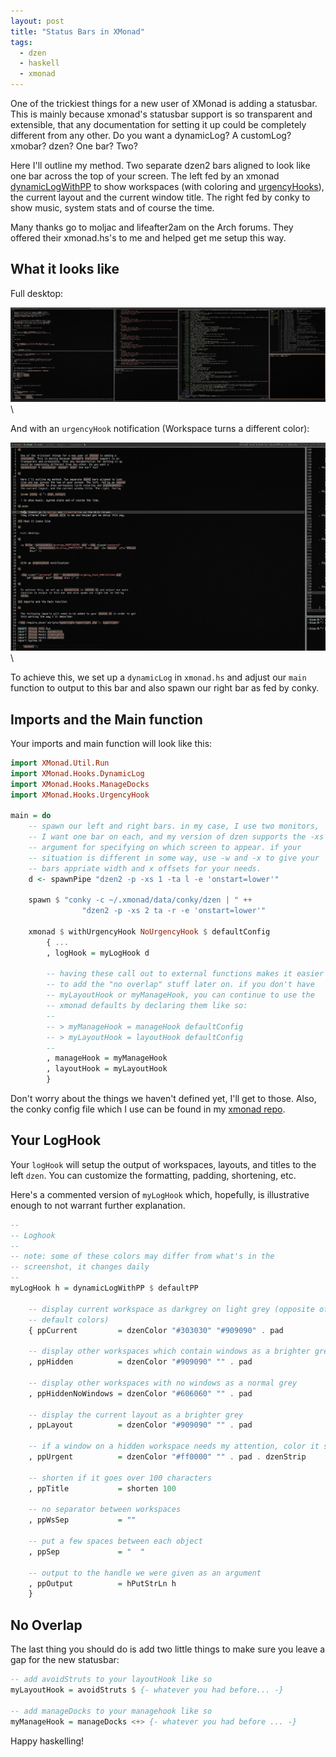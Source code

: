 ```yaml
---
layout: post
title: "Status Bars in XMonad"
tags:
  - dzen
  - haskell
  - xmonad
---
```


One of the trickiest things for a new user of XMonad is adding a
statusbar. This is mainly because xmonad's statusbar support is so
transparent and extensible, that any documentation for setting it up
could be completely different from any other. Do you want a dynamicLog?
A customLog? xmobar? dzen? One bar? Two?

Here I'll outline my method. Two separate dzen2 bars aligned to look
like one bar across the top of your screen. The left fed by an xmonad
[dynamicLogWithPP][] to show workspaces (with coloring and
[urgencyHooks][]), the current layout and the current window title. The
right fed by conky to show music, system stats and of course the time.

<div class="well">
Many thanks go to moljac and lifeafter2am on the Arch forums. They
offered their xmonad.hs's to me and helped get me setup this way.
</div>

## What it looks like

Full desktop:

![XMonad Shot](/img/status.png)\ 

And with an `urgencyHook` notification (Workspace turns a different
color):

![XMonad Shot Urgent](/img/status-urgency.png)\ 

To achieve this, we set up a `dynamicLog` in `xmonad.hs` and adjust our
`main` function to output to this bar and also spawn our right bar as
fed by conky.

## Imports and the Main function

Your imports and main function will look like this:

```haskell
import XMonad.Util.Run
import XMonad.Hooks.DynamicLog
import XMonad.Hooks.ManageDocks
import XMonad.Hooks.UrgencyHook

main = do
    -- spawn our left and right bars. in my case, I use two monitors,
    -- I want one bar on each, and my version of dzen supports the -xs
    -- argument for specifying on which screen to appear. if your
    -- situation is different in some way, use -w and -x to give your
    -- bars appriate width and x offsets for your needs.
    d <- spawnPipe "dzen2 -p -xs 1 -ta l -e 'onstart=lower'"

    spawn $ "conky -c ~/.xmonad/data/conky/dzen | " ++
                "dzen2 -p -xs 2 ta -r -e 'onstart=lower'"

    xmonad $ withUrgencyHook NoUrgencyHook $ defaultConfig
        { ...
        , logHook = myLogHook d

        -- having these call out to external functions makes it easier 
        -- to add the "no overlap" stuff later on. if you don't have 
        -- myLayoutHook or myManageHook, you can continue to use the 
        -- xmonad defaults by declaring them like so:
        -- 
        -- > myManageHook = manageHook defaultConfig
        -- > myLayoutHook = layoutHook defaultConfig
        -- 
        , manageHook = myManageHook
        , layoutHook = myLayoutHook
        }
```

Don't worry about the things we haven't defined yet, I'll get to those.
Also, the conky config file which I use can be found in my [xmonad 
repo][].

[xmonad repo]: https://github.com/pbrisbin/xmonad-config/blob/old-master/data/conky/dzen

## Your LogHook

Your `logHook` will setup the output of workspaces, layouts, and titles
to the left `dzen`. You can customize the formatting, padding,
shortening, etc.

Here's a commented version of `myLogHook` which, hopefully, is
illustrative enough to not warrant further explanation.

```haskell
-- 
-- Loghook
-- 
-- note: some of these colors may differ from what's in the
-- screenshot, it changes daily
-- 
myLogHook h = dynamicLogWithPP $ defaultPP

    -- display current workspace as darkgrey on light grey (opposite of 
    -- default colors)
    { ppCurrent         = dzenColor "#303030" "#909090" . pad 

    -- display other workspaces which contain windows as a brighter grey
    , ppHidden          = dzenColor "#909090" "" . pad 

    -- display other workspaces with no windows as a normal grey
    , ppHiddenNoWindows = dzenColor "#606060" "" . pad 

    -- display the current layout as a brighter grey
    , ppLayout          = dzenColor "#909090" "" . pad 

    -- if a window on a hidden workspace needs my attention, color it so
    , ppUrgent          = dzenColor "#ff0000" "" . pad . dzenStrip

    -- shorten if it goes over 100 characters
    , ppTitle           = shorten 100  

    -- no separator between workspaces
    , ppWsSep           = ""

    -- put a few spaces between each object
    , ppSep             = "  "

    -- output to the handle we were given as an argument
    , ppOutput          = hPutStrLn h
    }
```

## No Overlap

The last thing you should do is add two little things to make sure you
leave a gap for the new statusbar:

```haskell
-- add avoidStruts to your layoutHook like so
myLayoutHook = avoidStruts $ {- whatever you had before... -}

-- add manageDocks to your managehook like so
myManageHook = manageDocks <+> {- whatever you had before ... -}
```

Happy haskelling!

[dynamicLogWithPP]: http://xmonad.org/xmonad-docs/xmonad-contrib/XMonad-Hooks-DynamicLog.html
[urgencyHooks]: http://xmonad.org/xmonad-docs/xmonad-contrib/XMonad-Hooks-UrgencyHook.html
